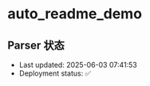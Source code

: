 # auto_readme_demo

## Parser 状态

<!-- AUTO_SECTION_START -->
- Last updated: 2025-06-03 07:41:53
- Deployment status: ✅
<!-- AUTO_SECTION_END -->
